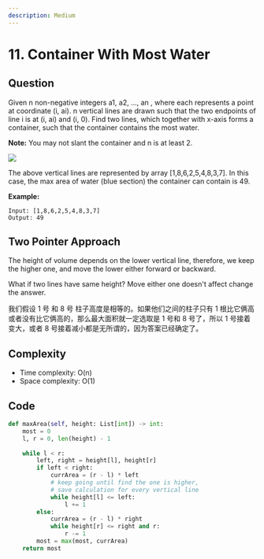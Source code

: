 ```yaml
---
description: Medium
---
```


# 11. Container With Most Water

## Question

Given n non-negative integers a1, a2, ..., an , where each represents a point at coordinate \(i, ai\). n vertical lines are drawn such that the two endpoints of line i is at \(i, ai\) and \(i, 0\). Find two lines, which together with x-axis forms a container, such that the container contains the most water.

**Note:** You may not slant the container and n is at least 2.

![](https://s3-lc-upload.s3.amazonaws.com/uploads/2018/07/17/question_11.jpg)

The above vertical lines are represented by array \[1,8,6,2,5,4,8,3,7\]. In this case, the max area of water \(blue section\) the container can contain is 49.

**Example:**

```text
Input: [1,8,6,2,5,4,8,3,7]
Output: 49
```

## Two Pointer Approach

The height of volume depends on the lower vertical line, therefore, we keep the higher one, and move the lower either forward or backward. 

What if two lines have same height? Move either one doesn't affect change the answer. 

我们假设 1 号 和 8 号 柱子高度是相等的。如果他们之间的柱子只有 1 根比它俩高或者没有比它俩高的，那么最大面积就一定选取是 1 号和 8 号了，所以 1 号接着变大，或者 8 号接着减小都是无所谓的，因为答案已经确定了。

## Complexity

* Time complexity: O\(n\)
* Space complexity: O\(1\)

## Code

```python
def maxArea(self, height: List[int]) -> int:
    most = 0
    l, r = 0, len(height) - 1
    
    while l < r:
        left, right = height[l], height[r]
        if left < right:
            currArea = (r - l) * left
            # keep going until find the one is higher, 
            # save calculation for every vertical line
            while height[l] <= left:
                l += 1
        else:
            currArea = (r - l) * right
            while height[r] <= right and r:
                r -= 1
        most = max(most, currArea)        
    return most
```

